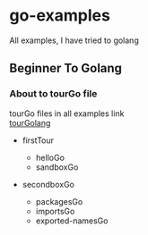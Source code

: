 # go-examples
All examples, I have tried to golang
## Beginner To Golang
### About to tourGo file
tourGo files in all examples link  
  [tourGolang](tour.golang.org/welcome/1)

* firstTour
  * helloGo
  * sandboxGo

* secondboxGo
  * packagesGo
  * importsGo
  * exported-namesGo
